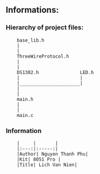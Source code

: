 ## Informations:
### Hierarchy of project files:
        base_lib.h
        |
        |
        ThreeWireProtocol.h
        |
        |
        DS1302.h               LED.h
        |                      |
        |______________________|
        |
        |
        main.h
        |
        |
        main.c
### Information
        |     |       |
        |:---:|:-----:|
        |Author| Nguyen Thanh Phu|
        |Kit| 8051 Pro |
        |Title| Lich Van Nien|